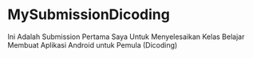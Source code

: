 # MySubmissionDicoding
Ini Adalah Submission Pertama Saya Untuk Menyelesaikan Kelas Belajar Membuat Aplikasi Android untuk Pemula (Dicoding)
